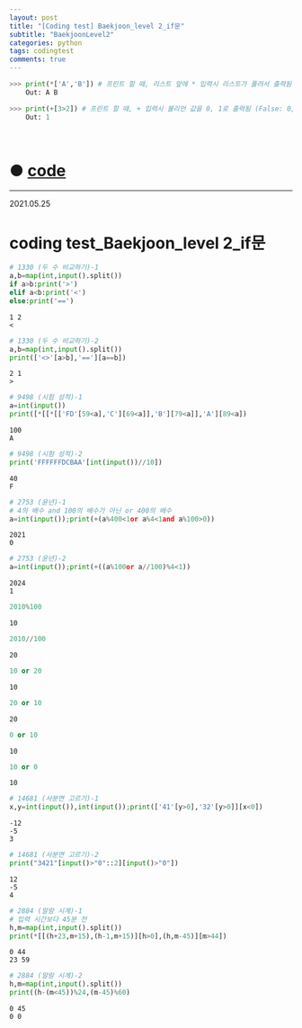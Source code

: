 ```yaml
---
layout: post
title: "[Coding test] Baekjoon_level 2_if문"
subtitle: "BaekjoonLevel2"
categories: python
tags: codingtest
comments: true
--- 
```


``` python
>>> print(*['A','B']) # 프린트 할 때, 리스트 앞에 * 입력시 리스트가 풀려서 출력됨
    Out: A B

>>> print(+[3>2]) # 프린트 할 때, + 입력시 불리언 값을 0, 1로 출력됨 (False: 0, True: 1)
    Out: 1
```

<br>

# ● [code](https://github.com/JeongJaeyoung0/coding_test/blob/e87fc682f2814b3d5bac72361c99d56f09cfe4fe/210525_Baekjoon_coding%20test_level%202.ipynb)

***

2021.05.25
# coding test_Baekjoon_level 2_if문


```python
# 1330 (두 수 비교하기)-1
a,b=map(int,input().split())
if a>b:print('>')
elif a<b:print('<')
else:print('==')
```

    1 2
    <
    


```python
# 1330 (두 수 비교하기)-2
a,b=map(int,input().split())
print(['<>'[a>b],'=='][a==b])
```

    2 1
    >
    


```python
# 9498 (시험 성적)-1
a=int(input())
print([*[[*[['FD'[59<a],'C'][69<a]],'B'][79<a]],'A'][89<a])
```

    100
    A
    


```python
# 9498 (시험 성적)-2
print('FFFFFFDCBAA'[int(input())//10])
```

    40
    F
    


```python
# 2753 (윤년)-1
# 4의 배수 and 100의 배수가 아닌 or 400의 배수
a=int(input());print(+(a%400<1or a%4<1and a%100>0))
```

    2021
    0
    


```python
# 2753 (윤년)-2
a=int(input());print(+((a%100or a//100)%4<1))
```

    2024
    1
    


```python
2010%100
```




    10




```python
2010//100
```




    20




```python
10 or 20
```




    10




```python
20 or 10
```




    20




```python
0 or 10
```




    10




```python
10 or 0
```




    10




```python
# 14681 (사분면 고르기)-1
x,y=int(input()),int(input());print(['41'[y>0],'32'[y>0]][x<0])
```

    -12
    -5
    3
    


```python
# 14681 (사분면 고르기)-2
print("3421"[input()>"0"::2][input()>"0"])
```

    12
    -5
    4
    


```python
# 2884 (알람 시계)-1
# 입력 시간보다 45분 전
h,m=map(int,input().split())
print(*[[(h+23,m+15),(h-1,m+15)][h>0],(h,m-45)][m>44])
```

    0 44
    23 59
    


```python
# 2884 (알람 시계)-2
h,m=map(int,input().split())
print((h-(m<45))%24,(m-45)%60)
```

    0 45
    0 0
    
